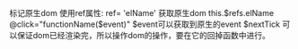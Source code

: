 标记原生dom  使用ref属性:
ref= 'elName'
获取原生dom  this.$refs.elName
@click="functionName($event)"
$event可以获取到原生的event
$nextTick   可以保证dom已经渲染完，所以操作dom的操作，要在它的回掉函数中进行。

